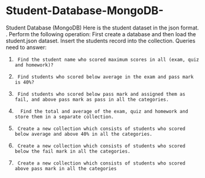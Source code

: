 # Student-Database-MongoDB-
Student Database (MongoDB)
Here is the student dataset in the json format. .
Perform the following operation:
First create a database and then load the student.json dataset.
Insert the students record into the collection.
Queries need to answer:
1)      Find the student name who scored maximum scores in all (exam, quiz and homework)?
2)      Find students who scored below average in the exam and pass mark is 40%?
3)      Find students who scored below pass mark and assigned them as fail, and above pass mark as pass in all the categories.
4)       Find the total and average of the exam, quiz and homework and store them in a separate collection.
5)      Create a new collection which consists of students who scored below average and above 40% in all the categories.
6)      Create a new collection which consists of students who scored below the fail mark in all the categories.
7)      Create a new collection which consists of students who scored above pass mark in all the categories
